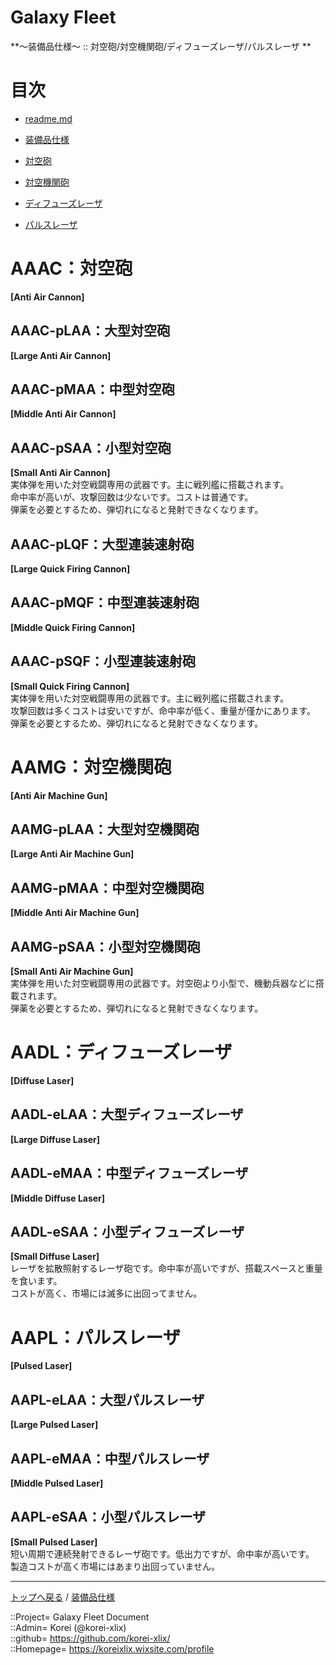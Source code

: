 # Galaxy Fleet
**～装備品仕様～ :: 対空砲/対空機関砲/ディフューズレーザ/パルスレーザ **  


# 目次 <a name="aMokuji"></a>
* [readme.md](/readme.md)
* [装備品仕様](/equip/readme.md)

* [対空砲](#iAntiAirCannon)
* [対空機関砲](#iAntiAirMachineGun)
* [ディフューズレーザ](#iDiffuseLaser)
* [パルスレーザ](#iPulsedLaser)




<a id="iAntiAirCannon"></a>
# AAAC：対空砲
**[Anti Air Cannon]**  


## AAAC-pLAA：大型対空砲
**[Large Anti Air Cannon]**  

## AAAC-pMAA：中型対空砲
**[Middle Anti Air Cannon]**  

## AAAC-pSAA：小型対空砲
**[Small Anti Air Cannon]**  
実体弾を用いた対空戦闘専用の武器です。主に戦列艦に搭載されます。  
命中率が高いが、攻撃回数は少ないです。コストは普通です。  
弾薬を必要とするため、弾切れになると発射できなくなります。  


## AAAC-pLQF：大型連装速射砲
**[Large Quick Firing Cannon]**  

## AAAC-pMQF：中型連装速射砲
**[Middle Quick Firing Cannon]**  

## AAAC-pSQF：小型連装速射砲
**[Small Quick Firing Cannon]**  
実体弾を用いた対空戦闘専用の武器です。主に戦列艦に搭載されます。  
攻撃回数は多くコストは安いですが、命中率が低く、重量が僅かにあります。  
弾薬を必要とするため、弾切れになると発射できなくなります。  




<a id="iAntiAirMachineGun"></a>
# AAMG：対空機関砲
**[Anti Air Machine Gun]**  


## AAMG-pLAA：大型対空機関砲
**[Large Anti Air Machine Gun]**  

## AAMG-pMAA：中型対空機関砲
**[Middle Anti Air Machine Gun]**  

## AAMG-pSAA：小型対空機関砲
**[Small Anti Air Machine Gun]**  
実体弾を用いた対空戦闘専用の武器です。対空砲より小型で、機動兵器などに搭載されます。  
弾薬を必要とするため、弾切れになると発射できなくなります。  




<a id="iDiffuseLaser"></a>
# AADL：ディフューズレーザ
**[Diffuse Laser]**  


## AADL-eLAA：大型ディフューズレーザ
**[Large Diffuse Laser]**  

## AADL-eMAA：中型ディフューズレーザ
**[Middle Diffuse Laser]**  

## AADL-eSAA：小型ディフューズレーザ
**[Small Diffuse Laser]**  
レーザを拡散照射するレーザ砲です。命中率が高いですが、搭載スペースと重量を食います。  
コストが高く、市場には滅多に出回ってません。  




<a id="iPulsedLaser"></a>
# AAPL：パルスレーザ
**[Pulsed Laser]**  


## AAPL-eLAA：大型パルスレーザ
**[Large Pulsed Laser]**  

## AAPL-eMAA：中型パルスレーザ
**[Middle Pulsed Laser]**  

## AAPL-eSAA：小型パルスレーザ
**[Small Pulsed Laser]**  
短い周期で連続発射できるレーザ砲です。低出力ですが、命中率が高いです。  
製造コストが高く市場にはあまり出回っていません。  




***
[トップへ戻る](/readme.md) / [装備品仕様](/equip/readme.md)  
  
::Project= Galaxy Fleet Document  
::Admin= Korei (@korei-xlix)  
::github= https://github.com/korei-xlix/  
::Homepage= https://koreixlix.wixsite.com/profile  

